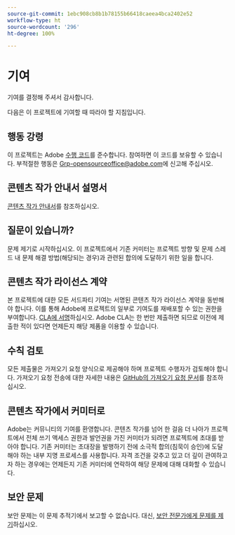 ```yaml
---
source-git-commit: 1ebc908cb8b1b78155b66418caeea4bca2402e52
workflow-type: ht
source-wordcount: '296'
ht-degree: 100%

---
```

# 기여

기여를 결정해 주셔서 감사합니다.

다음은 이 프로젝트에 기여할 때 따라야 할 지침입니다.

## 행동 강령

이 프로젝트는 Adobe [수행 코드](code-of-conduct.md)를 준수합니다. 참여하면 이 코드를 보유할 수 있습니다. 부적절한 행동은
[Grp-opensourceoffice@adobe.com](mailto:Grp-opensourceoffice@adobe.com)에 신고해 주십시오.

## 콘텐츠 작가 안내서 설명서

[콘텐츠 작가 안내서](https://docs.adobe.com/content/help/en/contributor/contributor-guide/introduction.html)를 참조하십시오.

## 질문이 있습니까?

문제 제기로 시작하십시오. 이 프로젝트에서 기존 커미터는
프로젝트 방향 및 문제 스레드 내 문제 해결 방법(해당되는 경우)과 관련된
합의에 도달하기 위한 일을 합니다.

## 콘텐츠 작가 라이선스 계약

본 프로젝트에 대한 모든 서드파티 기여는 서명된 콘텐츠 작가 라이선스 계약을
동반해야 합니다. 이를 통해 Adobe에 프로젝트의 일부로 기여도를 재배포할 수 있는 권한을 부여합니다. [CLA에 서명](http://opensource.adobe.com/cla.html)하십시오. Adobe CLA는
한 번만 제출하면 되므로 이전에 제출한 적이 있다면 언제든지
해당 제품을 이용할 수 있습니다.

## 수칙 검토

모든 제출물은 가져오기 요청 양식으로 제공해야 하며 프로젝트 수행자가 검토해야 합니다. 가져오기 요청 전송에 대한 자세한 내용은 [GitHub의 가져오기 요청 문서](https://help.github.com/articles/about-pull-requests/)를 참조하십시오.

<!--
Lastly, please follow the [pull request template](PULL_REQUEST_TEMPLATE.md) when
submitting a pull request!
-->

## 콘텐츠 작가에서 커미터로

Adobe는 커뮤니티의 기여를 환영합니다. 콘텐츠 작가를 넘어 한 걸음 더 나아가
프로젝트에서 전체 쓰기 액세스 권한과 발언권을 가진 커미터가 되려면
프로젝트에 초대를 받아야 합니다. 기존 커미터는 초대장을 발행하기 전에
소극적 합의(침묵이 승인)에 도달해야 하는 내부 지명 프로세스를
사용합니다. 자격 조건을 갖추고 있고 더 깊이 관여하고자 하는 경우에는
언제든지 기존 커미터에 연락하여 해당 문제에 대해 대화할 수 있습니다.

## 보안 문제

보안 문제는 이 문제 추적기에서 보고할 수 없습니다. 대신, [보안 전문가에게 문제를 제기](https://helpx.adobe.com/security/alertus.html)하십시오.
